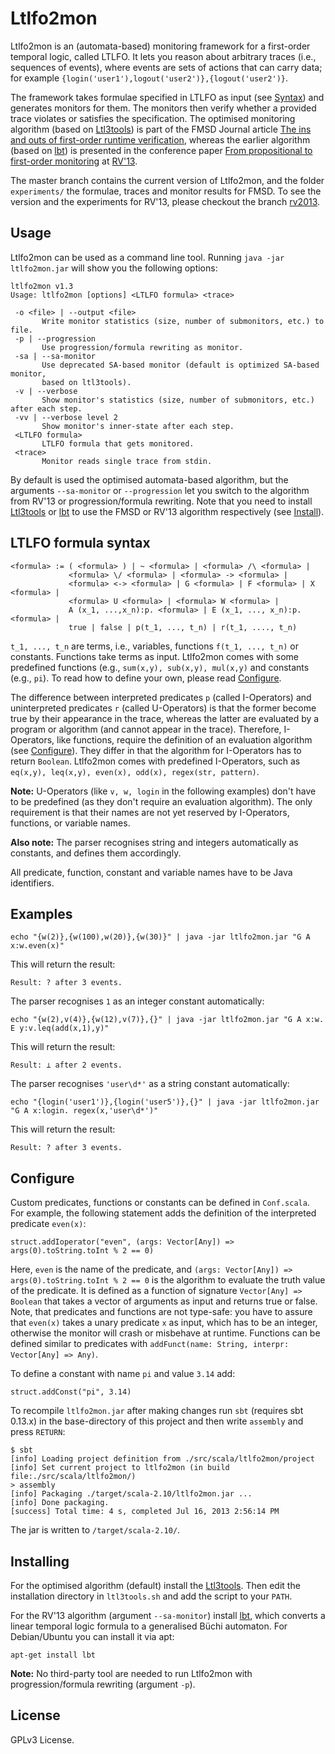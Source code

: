 Ltlfo2mon
=========

Ltlfo2mon is an (automata-based) monitoring framework for a
first-order temporal logic, called LTLFO. It lets you reason about
arbitrary traces (i.e., sequences of events), where events are sets of
actions that can carry data; for example
`{login('user1'),logout('user2')},{logout('user2')}`.

The framework takes formulae specified in LTLFO as input (see
[Syntax](#ltlfo-formula-syntax)) and generates monitors for them. The
monitors then verify whether a provided trace violates or satisfies
the specification. The optimised monitoring algorithm (based on
[Ltl3tools](http://ltl3tools.sourceforge.net/)) is part of the FMSD
Journal article [The ins and outs of first-order runtime
verification](http://dx.doi.org/doi:10.1007/s10703-015-0227-2),
whereas the earlier algorithm (based on
[lbt](http://www.tcs.hut.fi/Software/maria/tools/lbt/)) is presented
in the conference paper [From propositional to first-order
monitoring](http://kuester.multics.org/publications/RV13.pdf) at
[RV'13](http://rv2013.gforge.inria.fr/).

The master branch contains the current version of Ltlfo2mon, and the
folder `experiments/` the formulae, traces and monitor results for
FMSD. To see the version and the experiments for RV'13, please
checkout the branch
[rv2013](https://github.com/jckuester/ltlfo2mon/tree/rv2013).

Usage
-----

Ltlfo2mon can be used as a command line tool. Running `java -jar
ltlfo2mon.jar` will show you the following options:

```
ltlfo2mon v1.3
Usage: ltlfo2mon [options] <LTLFO formula> <trace>

 -o <file> | --output <file>
       Write monitor statistics (size, number of submonitors, etc.) to file.
 -p | --progression
       Use progression/formula rewriting as monitor.
 -sa | --sa-monitor
       Use deprecated SA-based monitor (default is optimized SA-based monitor, 
       based on ltl3tools).
 -v | --verbose
       Show monitor's statistics (size, number of submonitors, etc.) after each step.
 -vv | --verbose level 2
       Show monitor's inner-state after each step.
 <LTLFO formula>
       LTLFO formula that gets monitored.
 <trace>
       Monitor reads single trace from stdin.
```

By default is used the optimised automata-based algorithm, but the
arguments `--sa-monitor` or `--progression` let you switch to the
algorithm from RV'13 or progression/formula rewriting. Note that you
need to install [Ltl3tools](http://ltl3tools.sourceforge.net/) or
[lbt](http://www.tcs.hut.fi/Software/maria/tools/lbt/) to use the FMSD
or RV'13 algorithm respectively (see [Install](#installing)).


LTLFO formula syntax
-------

```
<formula> := ( <formula> ) | ~ <formula> | <formula> /\ <formula> | 
             <formula> \/ <formula> | <formula> -> <formula> | 
             <formula> <-> <formula> | G <formula> | F <formula> | X <formula> | 
             <formula> U <formula> | <formula> W <formula> | 
             A (x_1, ...,x_n):p. <formula> | E (x_1, ..., x_n):p. <formula> | 
             true | false | p(t_1, ..., t_n) | r(t_1, ...., t_n)
```

`t_1, ..., t_n` are terms, i.e., variables, functions `f(t_1, ...,
t_n)` or constants. Functions take terms as input. Ltlfo2mon comes
with some predefined functions (e.g., `sum(x,y), sub(x,y), mul(x,y)`
and constants (e.g., `pi`). To read how to define your own, please
read [Configure](#configure).

The difference between interpreted predicates `p` (called I-Operators)
 and uninterpreted predicates `r` (called U-Operators) is that the
 former become true by their appearance in the trace, whereas the
 latter are evaluated by a program or algorithm (and cannot appear in
 the trace).  Therefore, I-Operators, like functions, require the
 definition of an evaluation algorithm (see
 [Configure](#configure)). They differ in that the algorithm for
 I-Operators has to return `Boolean`. Ltlfo2mon comes with predefined
 I-Operators, such as ` eq(x,y), leq(x,y), even(x), odd(x), regex(str, pattern)`.

 **Note:** U-Operators (like `v, w, login` in the following examples)
 don't have to be predefined (as they don't require an evaluation
 algorithm). The only requirement is that their names are not yet
 reserved by I-Operators, functions, or variable names.

 **Also note:** The parser recognises string and integers automatically
 as constants, and defines them accordingly.

 All predicate, function, constant and variable names have to be Java
 identifiers.

Examples
-----

```
echo "{w(2)},{w(100),w(20)},{w(30)}" | java -jar ltlfo2mon.jar "G A x:w.even(x)"
```

This will return the result:

```
Result: ? after 3 events.
```

The parser recognises `1` as an integer constant automatically:

```
echo "{w(2),v(4)},{w(12),v(7)},{}" | java -jar ltlfo2mon.jar "G A x:w. E y:v.leq(add(x,1),y)"
```

This will return the result:

```
Result: ⊥ after 2 events.
```

The parser recognises `'user\d*'` as a string constant automatically:

```
echo "{login('user1')},{login('user5')},{}" | java -jar ltlfo2mon.jar "G A x:login. regex(x,'user\d*')"
```

This will return the result:

```
Result: ? after 3 events.
```

Configure
---------

Custom predicates, functions or constants can be defined in
`Conf.scala`. For example, the following statement adds the definition
of the interpreted predicate `even(x)`:

```
struct.addIoperator("even", (args: Vector[Any]) => args(0).toString.toInt % 2 == 0)
```

Here, `even` is the name of the predicate, and `(args: Vector[Any]) =>
args(0).toString.toInt % 2 == 0` is the algorithm to evaluate the
truth value of the predicate. It is defined as a function of signature
`Vector[Any] => Boolean` that takes a vector of arguments as input and
returns true or false. Note, that predicates and functions are not
type-safe: you have to assure that `even(x)` takes a unary predicate
`x` as input, which has to be an integer, otherwise the monitor will
crash or misbehave at runtime. Functions can be defined similar to
predicates with `addFunct(name: String, interpr: Vector[Any] => Any)`.

To define a constant with name `pi` and value `3.14` add:

```
struct.addConst("pi", 3.14)
```

To recompile `ltlfo2mon.jar` after making changes run `sbt` (requires
sbt 0.13.x) in the base-directory of this project and then write
`assembly` and press `RETURN`:

```
$ sbt
[info] Loading project definition from ./src/scala/ltlfo2mon/project
[info] Set current project to ltlfo2mon (in build file:./src/scala/ltlfo2mon/)
> assembly
[info] Packaging ./target/scala-2.10/ltlfo2mon.jar ...
[info] Done packaging.
[success] Total time: 4 s, completed Jul 16, 2013 2:56:14 PM
```

The jar is written to `/target/scala-2.10/`.

Installing
----------

For the optimised algorithm (default) install the
[Ltl3tools](http://ltl3tools.sourceforge.net/). Then edit the
installation directory in `ltl3tools.sh` and add the script to your
`PATH`.

For the RV'13 algorithm (argument `--sa-monitor`) install
[lbt](http://www.tcs.hut.fi/Software/maria/tools/lbt/), which converts
a linear temporal logic formula to a generalised Büchi automaton. For
Debian/Ubuntu you can install it via apt:

```
apt-get install lbt
```

**Note:** No third-party tool are needed to run Ltlfo2mon with
progression/formula rewriting (argument `-p`).

License
-------

GPLv3 License.
